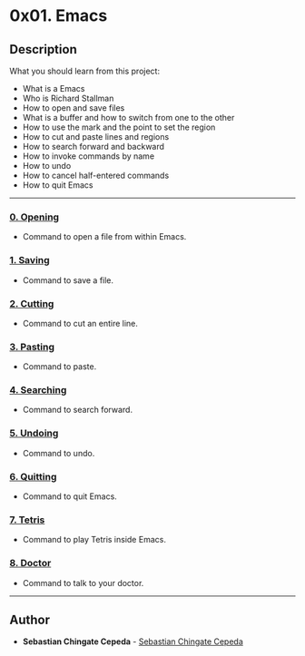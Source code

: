 # 0x01. Emacs

## Description
What you should learn from this project:

* What is a Emacs
* Who is Richard Stallman
* How to open and save files
* What is a buffer and how to switch from one to the other
* How to use the mark and the point to set the region
* How to cut and paste lines and regions
* How to search forward and backward
* How to invoke commands by name
* How to undo
* How to cancel half-entered commands
* How to quit Emacs

---

### [0. Opening](./0-opening)
* Command to open a file from within Emacs.


### [1. Saving](./1-saving)
* Command to save a file.


### [2. Cutting](./2-cutting)
* Command to cut an entire line.


### [3. Pasting](./3-pasting)
* Command to paste.


### [4. Searching](./4-searching)
* Command to search forward.


### [5. Undoing](./5-undoing)
* Command to undo.


### [6. Quitting](./6-quitting)
* Command to quit Emacs.


### [7. Tetris](./100-tetris)
* Command to play Tetris inside Emacs.


### [8. Doctor](./101-doctor)
* Command to talk to your doctor.

---

## Author
* **Sebastian Chingate Cepeda** - [Sebastian Chingate Cepeda](sebastiancepeda02@gmail.com)